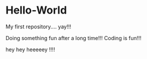 # Hello-World
My first repository.... yay!!!


Doing something fun after a long time!!!
Coding is fun!!!

hey hey heeeeey !!!!
